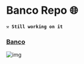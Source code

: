 # Banco Repo 🌐

**`⚒️ Still working on it `**<br>
### <a href="https://github.com/rafael17cordeiro/Banco-vb.net">Banco</a>

![img](https://user-images.githubusercontent.com/59150464/219987130-d9f480c5-bdb5-441b-b689-b95461f70ca3.jpg)
